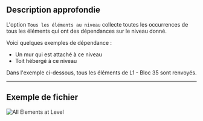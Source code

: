 ## Description approfondie
L'option `Tous les éléments au niveau` collecte toutes les occurrences de tous les éléments qui ont des dépendances sur le niveau donné.

Voici quelques exemples de dépendance :
- Un mur qui est attaché à ce niveau
- Toit hébergé à ce niveau

Dans l'exemple ci-dessous, tous les éléments de L1 - Bloc 35 sont renvoyés.
___
## Exemple de fichier

![All Elements at Level](./DSRevitNodesUI.ElementsAtLevel_img.jpg)
